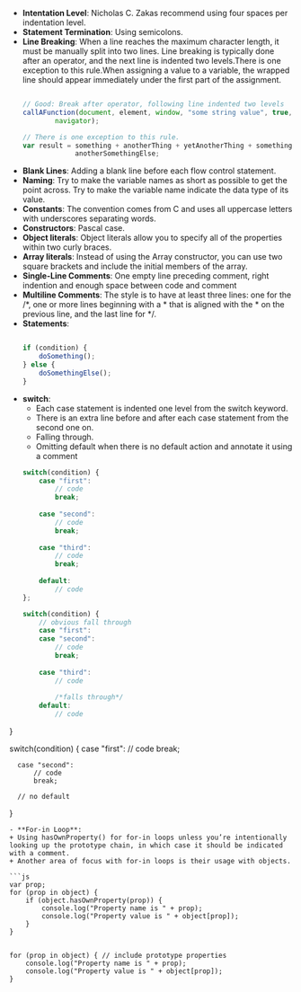 - **Intentation Level**: Nicholas C. Zakas recommend using four spaces per indentation level.
- **Statement Termination**: Using semicolons.
- **Line Breaking**: When a line reaches the maximum character length, it must be manually split into two lines. Line breaking is typically done after an operator, and the next line is indented two levels.There is one exception to this rule.When assigning a value to a variable, the wrapped line should appear immediately under the first part of the assignment.
  ```js

  // Good: Break after operator, following line indented two levels
  callAFunction(document, element, window, "some string value", true, 123,
          navigator);

  // There is one exception to this rule.
  var result = something + anotherThing + yetAnotherThing + somethingElse +
               anotherSomethingElse;

  ```
- **Blank Lines**: Adding a blank line before each flow control statement.
- **Naming**: Try to make the variable names as short as possible to get the point across. Try to make the variable name indicate the data type of its value.
- **Constants**: The convention comes from C and uses all uppercase letters with underscores separating words.
- **Constructors**: Pascal case.
- **Object literals**: Object literals allow you to specify all of the properties within two curly braces.
- **Array literals**: Instead of using the Array constructor, you can use two square brackets and include the initial members of the array.
- **Single-Line Comments**: One empty line preceding comment, right indention and enough space between code and comment
- **Multiline Comments**:  The style is to have at least three lines: one for the /*, one or more lines beginning with a * that is aligned with the * on the previous line, and the last line for */.
- **Statements**: 
  ```js
  
  if (condition) {
      doSomething();
  } else {
      doSomethingElse();
  }
  ```
- **switch**:
    + Each case statement is indented one level from the switch keyword.
    + There is an extra line before and after each case statement from the second one on.
    + Falling through.
    + Omitting default when there is no default action and annotate it using a comment
  ```js
  switch(condition) {
      case "first":
          // code
          break;
          
      case "second":
          // code
          break;
          
      case "third":
          // code
          break;
          
      default:
          // code
  };
  
  switch(condition) {
      // obvious fall through
      case "first":
      case "second":
          // code
          break;
        
      case "third":
          // code
        
          /*falls through*/
      default:
          // code
}
  
  switch(condition) {
      case "first":
          // code
          break;
        
      case "second":
          // code
          break;
        
      // no default
  }
  ```
- **For-in Loop**: 
  + Using hasOwnProperty() for for-in loops unless you’re intentionally looking up the prototype chain, in which case it should be indicated with a comment.
  + Another area of focus with for-in loops is their usage with objects.

  ```js
  var prop;
  for (prop in object) {
      if (object.hasOwnProperty(prop)) {
          console.log("Property name is " + prop);
          console.log("Property value is " + object[prop]);
      }
  }
  
  
  for (prop in object) { // include prototype properties
      console.log("Property name is " + prop);
      console.log("Property value is " + object[prop]);
  }
  ```



  

